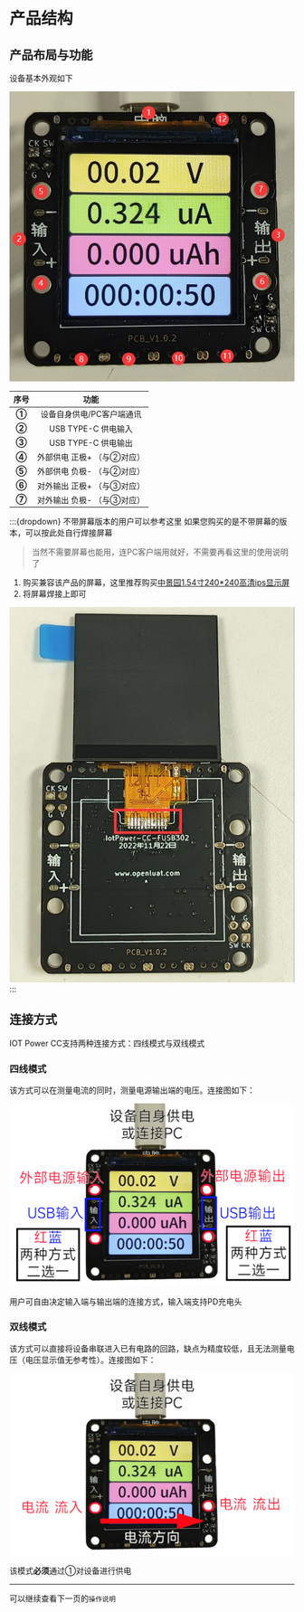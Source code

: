 # 产品结构

## 产品布局与功能

设备基本外观如下

![设备图](img/font.jpg)

|序号|功能|
|:-:|:-:|
|**①**|设备自身供电/PC客户端通讯|
|**②**|USB TYPE-C 供电输入|
|**③**|USB TYPE-C 供电输出|
|**④**|外部供电 正极+ （与②对应）|
|**⑤**|外部供电 负极- （与②对应）|
|**⑥**|对外输出 正极+ （与③对应）|
|**⑦**|对外输出 负极- （与③对应）|

:::{dropdown} 不带屏幕版本的用户可以参考这里
如果您购买的是不带屏幕的版本，可以按此处自行焊接屏幕

> 当然不需要屏幕也能用，连PC客户端用就好，不需要再看这里的使用说明了

1. 购买兼容该产品的屏幕，这里推荐购买[中景园1.54寸240*240高清ips显示屏](https://item.taobao.com/item.htm?id=600467790218)
2. 将屏幕焊接上即可

![screen](img/screen.jpg)
:::

## 连接方式

IOT Power CC支持两种连接方式：四线模式与双线模式

### 四线模式

该方式可以在测量电流的同时，测量电源输出端的电压。连接图如下：

![4line](img/4line.png)

用户可自由决定输入端与输出端的连接方式，输入端支持PD充电头

### 双线模式

该方式可以直接将设备串联进入已有电路的回路，缺点为精度较低，且无法测量电压（电压显示值无参考性）。连接图如下：

![2line](img/2line.png)

该模式**必须**通过①对设备进行供电

---

可以继续查看下一页的`操作说明`
